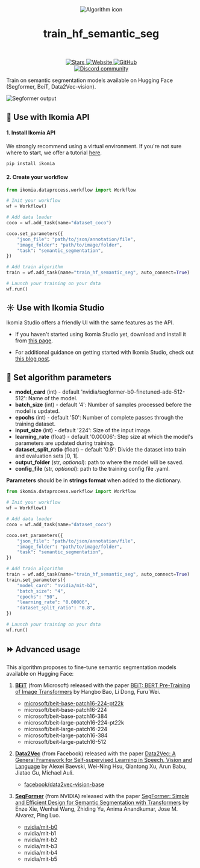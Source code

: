 <div align="center">
  <img src="https://raw.githubusercontent.com/Ikomia-hub/train_hf_semantic_seg/main/icons/icon.png" alt="Algorithm icon">
  <h1 align="center">train_hf_semantic_seg</h1>
</div>
<br />
<p align="center">
    <a href="https://github.com/Ikomia-hub/train_hf_semantic_seg">
        <img alt="Stars" src="https://img.shields.io/github/stars/Ikomia-hub/train_hf_semantic_seg">
    </a>
    <a href="https://app.ikomia.ai/hub/">
        <img alt="Website" src="https://img.shields.io/website/http/app.ikomia.ai/en.svg?down_color=red&down_message=offline&up_message=online">
    </a>
    <a href="https://github.com/Ikomia-hub/train_hf_semantic_seg/blob/main/LICENSE.md">
        <img alt="GitHub" src="https://img.shields.io/github/license/Ikomia-hub/train_hf_semantic_seg.svg?color=blue">
    </a>    
    <br>
    <a href="https://discord.com/invite/82Tnw9UGGc">
        <img alt="Discord community" src="https://img.shields.io/badge/Discord-white?style=social&logo=discord">
    </a> 
</p>

Train on semantic segmentation models available on Hugging Face (Segformer, BeiT, Data2Vec-vision).

![Segformer output](https://raw.githubusercontent.com/Ikomia-hub/train_hf_semantic_seg/feat/new_readme/icons/output.jpg)


## :rocket: Use with Ikomia API

#### 1. Install Ikomia API

We strongly recommend using a virtual environment. If you're not sure where to start, we offer a tutorial [here](https://www.ikomia.ai/blog/a-step-by-step-guide-to-creating-virtual-environments-in-python).

```sh
pip install ikomia
```

#### 2. Create your workflow


```python
from ikomia.dataprocess.workflow import Workflow

# Init your workflow
wf = Workflow()    

# Add data loader
coco = wf.add_task(name="dataset_coco")

coco.set_parameters({
    "json_file": "path/to/json/annotation/file",
    "image_folder": "path/to/image/folder",
    "task": "semantic_segmentation",
}) 

# Add train algorithm 
train = wf.add_task(name="train_hf_semantic_seg", auto_connect=True)

# Launch your training on your data
wf.run()
```

## :sunny: Use with Ikomia Studio

Ikomia Studio offers a friendly UI with the same features as the API.

- If you haven't started using Ikomia Studio yet, download and install it from [this page](https://www.ikomia.ai/studio).

- For additional guidance on getting started with Ikomia Studio, check out [this blog post](https://www.ikomia.ai/blog/how-to-get-started-with-ikomia-studio).

## :pencil: Set algorithm parameters

- **model_card** (int) - default 'nvidia/segformer-b0-finetuned-ade-512-512': Name of the model.
- **batch_size** (int) - default '4': Number of samples processed before the model is updated.
- **epochs** (int) - default '50': Number of complete passes through the training dataset.
- **input_size** (int) - default '224': Size of the input image.
- **learning_rate** (float) - default '0.00006': Step size at which the model's parameters are updated during training.
- **dataset_split_ratio** (float) – default '0.9': Divide the dataset into train and evaluation sets ]0, 1[.
- **output_folder** (str, *optional*): path to where the model will be saved. 
- **config_file** (str, *optional*): path to the training config file .yaml. 


**Parameters** should be in **strings format**  when added to the dictionary.


```python
from ikomia.dataprocess.workflow import Workflow

# Init your workflow
wf = Workflow()    

# Add data loader
coco = wf.add_task(name="dataset_coco")

coco.set_parameters({
    "json_file": "path/to/json/annotation/file",
    "image_folder": "path/to/image/folder",
    "task": "semantic_segmentation",
}) 

# Add train algorithm 
train = wf.add_task(name="train_hf_semantic_seg", auto_connect=True)
train.set_parameters({
    "model_card": "nvidia/mit-b2",
    "batch_size": "4",
    "epochs": "50",
    "learning_rate": "0.00006",
    "dataset_split_ratio": "0.8",
}) 

# Launch your training on your data
wf.run()
```


## :fast_forward: Advanced usage 

This algorithm proposes to fine-tune semantic segmentation models available on Hugging Face:

1. **[BEiT](https://huggingface.co/docs/transformers/model_doc/beit)** (from Microsoft) released with the paper [BEiT: BERT Pre-Training of Image Transformers](https://arxiv.org/abs/2106.08254) by Hangbo Bao, Li Dong, Furu Wei.
    - [microsoft/beit-base-patch16-224-pt22k](https://huggingface.co/microsoft/beit-base-patch16-224-pt22k-ft22k)
    - microsoft/beit-base-patch16-224
    - microsoft/beit-base-patch16-384
    - microsoft/beit-large-patch16-224-pt22k
    - microsoft/beit-large-patch16-224
    - microsoft/beit-large-patch16-384
    - microsoft/beit-large-patch16-512


1. **[Data2Vec](https://huggingface.co/docs/transformers/model_doc/data2vec)** (from Facebook) released with the paper [Data2Vec:  A General Framework for Self-supervised Learning in Speech, Vision and Language](https://arxiv.org/abs/2202.03555) by Alexei Baevski, Wei-Ning Hsu, Qiantong Xu, Arun Babu, Jiatao Gu, Michael Auli.
    - [facebook/data2vec-vision-base](https://huggingface.co/facebook/data2vec-vision-base)



1. **[SegFormer](https://huggingface.co/docs/transformers/model_doc/segformer)** (from NVIDIA) released with the paper [SegFormer: Simple and Efficient Design for Semantic Segmentation with Transformers](https://arxiv.org/abs/2105.15203) by Enze Xie, Wenhai Wang, Zhiding Yu, Anima Anandkumar, Jose M. Alvarez, Ping Luo.
    - [nvidia/mit-b0](https://huggingface.co/nvidia/mit-b0) 
    - nvidia/mit-b1
    - nvidia/mit-b2
    - nvidia/mit-b3
    - nvidia/mit-b4
    - nvidia/mit-b5

